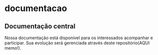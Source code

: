# documentacao
## Documentação central

Nossa documentação está disponível para os interessados acompanhar e participar. Sua evolução será gerenciada através deste repositório(AQUI memo!). 


